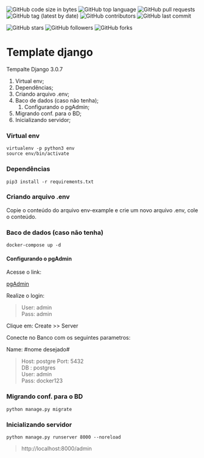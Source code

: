![GitHub code size in bytes](https://img.shields.io/github/languages/code-size/rauanisanfelice/template-django.svg)
![GitHub top language](https://img.shields.io/github/languages/top/rauanisanfelice/template-django.svg)
![GitHub pull requests](https://img.shields.io/github/issues-pr/rauanisanfelice/template-django.svg)
![GitHub tag (latest by date)](https://img.shields.io/github/v/tag/rauanisanfelice/template-django)
![GitHub contributors](https://img.shields.io/github/contributors/rauanisanfelice/template-django.svg)
![GitHub last commit](https://img.shields.io/github/last-commit/rauanisanfelice/template-django.svg)

![GitHub stars](https://img.shields.io/github/stars/rauanisanfelice/template-django.svg?style=social)
![GitHub followers](https://img.shields.io/github/followers/rauanisanfelice.svg?style=social)
![GitHub forks](https://img.shields.io/github/forks/rauanisanfelice/template-django.svg?style=social)

# Template django

Tempalte Django 3.0.7

1. Virtual env;
2. Dependências;
3. Criando arquivo .env;
4. Baco de dados (caso não tenha);
    1. Configurando o pgAdmin;
5. Migrando conf. para o BD;
5. Inicializando servidor;

### Virtual env
```
virtualenv -p python3 env
source env/bin/activate
```

### Dependências
```
pip3 install -r requirements.txt
```

### Criando arquivo .env

Copie o conteúdo do arquivo env-example e crie um novo arquivo .env, cole o conteúdo.

### Baco de dados (caso não tenha)
```
docker-compose up -d
```

#### Configurando o pgAdmin

Acesse o link:

[pgAdmin](http://localhost:80)

Realize o login:
>User: admin  
>Pass: admin

Clique em: Create >> Server

Conecte no Banco com os seguintes parametros:  

Name: #nome desejado#  
>Host: postgre
>Port: 5432  
>DB  : postgres  
>User: admin  
>Pass: docker123


### Migrando conf. para o BD
```
python manage.py migrate
```

### Inicializando servidor

```
python manage.py runserver 8000 --noreload
```

> http://localhost:8000/admin
